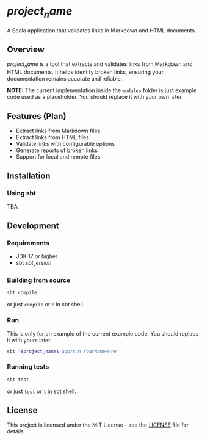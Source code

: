 # $project_name$

A Scala application that validates links in Markdown and HTML documents.

## Overview

$project_name$ is a tool that extracts and validates links from Markdown and
HTML documents. It helps identify broken links, ensuring your documentation
remains accurate and reliable.

**NOTE:** The current implementation inside the `modules` folder is just example
code used as a placeholder. You should replace it with your own later.

## Features (Plan)

- Extract links from Markdown files
- Extract links from HTML files
- Validate links with configurable options
- Generate reports of broken links
- Support for local and remote files

## Installation

### Using sbt

TBA

## Development

### Requirements

- JDK 17 or higher
- sbt $sbt_version$

### Building from source

```bash
sbt compile
```

or just `compile` or `c` in sbt shell.

### Run

This is only for an example of the current example code. You should replace it
with yours later.

```bash
sbt "$project_name$-app/run YourNameHere"
```

### Running tests

```bash
sbt test
```

or just `test` or `t` in sbt shell.

## License

This project is licensed under the MIT License - see the [LICENSE](LICENSE) file
for details.
